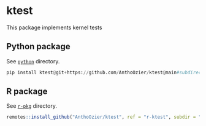 # ktest

This package implements kernel tests 

## Python package

See [`python`](./python) directory.

```python
pip install ktest@git+https://github.com/AnthoOzier/ktest@main#subdirectory=python
```

## R package

See [`r-pkg`](./r-pkg) directory.

```r
remotes::install_github("AnthoOzier/ktest", ref = "r-ktest", subdir = "r-pkg")
```

